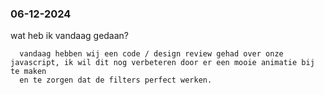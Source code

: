   <h3>06-12-2024</h3>
    <p>
      wat heb ik vandaag gedaan?<br>

      vandaag hebben wij een code / design review gehad over onze javascript, ik wil dit nog verbeteren door er een mooie animatie bij te maken
      en te zorgen dat de filters perfect werken.
